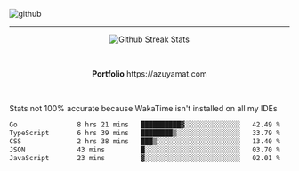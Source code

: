 ![github](https://media.discordapp.net/attachments/881363147364118528/1142610121697021952/background.png?width=1000&height=300)<br>
___
<p align="center">
  <img alt="Github Streak Stats" src="https://streak-stats.demolab.com?user=Azuyamat&theme=transparent&hide_border=true"/>
</p><br>
<p align="center">
      <strong>Portfolio</strong> https://azuyamat.com
</p><br>

Stats not 100% accurate because WakaTime isn't installed on all my IDEs
<!--START_SECTION:waka-->

```txt
Go               8 hrs 21 mins   ██████████▓░░░░░░░░░░░░░░   42.49 %
TypeScript       6 hrs 39 mins   ████████▒░░░░░░░░░░░░░░░░   33.79 %
CSS              2 hrs 38 mins   ███▒░░░░░░░░░░░░░░░░░░░░░   13.40 %
JSON             43 mins         █░░░░░░░░░░░░░░░░░░░░░░░░   03.70 %
JavaScript       23 mins         ▓░░░░░░░░░░░░░░░░░░░░░░░░   02.01 %
```

<!--END_SECTION:waka-->

